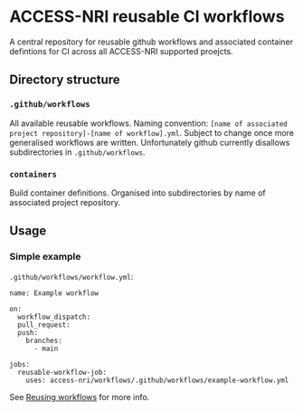 # ACCESS-NRI reusable CI workflows
A central repository for reusable github workflows and associated container defintions for CI across all ACCESS-NRI supported proejcts.

## Directory structure
### `.github/workflows`
All available reusable workflows. Naming convention: `[name of associated project repository]-[name of workflow].yml`. Subject to change once more generalised workflows are written. Unfortunately github currently disallows subdirectories in `.github/workflows`.

### `containers`
Build container definitions. Organised into subdirectories by name of associated project repository.

## Usage
### Simple example
`.github/workflows/workflow.yml`:

```
name: Example workflow

on:
  workflow_dispatch:
  pull_request:
  push:
    branches:
      - main

jobs:
  reusable-workflow-job:
    uses: access-nri/workflows/.github/workflows/example-workflow.yml
```

See [Reusing workflows](https://docs.github.com/en/actions/using-workflows/reusing-workflows#calling-a-reusable-workflow) for more info.

